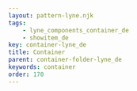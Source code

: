 ```yaml
---
layout: pattern-lyne.njk
tags: 
    - lyne_components_container_de
    - showitem_de
key: container-lyne_de
title: Container
parent: container-folder-lyne_de
keywords: container
order: 170
---
```

